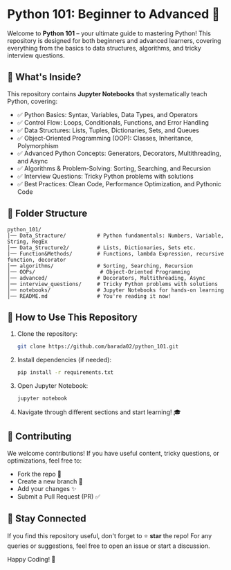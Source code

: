 # Python 101: Beginner to Advanced 🚀

Welcome to **Python 101** – your ultimate guide to mastering Python! This repository is designed for both beginners and advanced learners, covering everything from the basics to data structures, algorithms, and tricky interview questions.

## 📌 What's Inside?
This repository contains **Jupyter Notebooks** that systematically teach Python, covering:
- ✅ Python Basics: Syntax, Variables, Data Types, and Operators
- ✅ Control Flow: Loops, Conditionals, Functions, and Error Handling
- ✅ Data Structures: Lists, Tuples, Dictionaries, Sets, and Queues
- ✅ Object-Oriented Programming (OOP): Classes, Inheritance, Polymorphism
- ✅ Advanced Python Concepts: Generators, Decorators, Multithreading, and Async
- ✅ Algorithms & Problem-Solving: Sorting, Searching, and Recursion
- ✅ Interview Questions: Tricky Python problems with solutions
- ✅ Best Practices: Clean Code, Performance Optimization, and Pythonic Code

## 📂 Folder Structure
```
python_101/
│── Data_Stracture/          # Python fundamentals: Numbers, Variable, String, RegEx
│── Data_Structure2/         # Lists, Dictionaries, Sets etc.
|── Function&Methods/        # Functions, lambda Expression, recursive function, decorator
│── algorithms/              # Sorting, Searching, Recursion
│── OOPs/                     # Object-Oriented Programming 
│── advanced/                # Decorators, Multithreading, Async
│── interview_questions/     # Tricky Python problems with solutions
│── notebooks/               # Jupyter Notebooks for hands-on learning
│── README.md                # You're reading it now!
```

## 🚀 How to Use This Repository
1. Clone the repository:
   ```sh
   git clone https://github.com/barada02/python_101.git
   ```
2. Install dependencies (if needed):
   ```sh
   pip install -r requirements.txt
   ```
3. Open Jupyter Notebook:
   ```sh
   jupyter notebook
   ```
4. Navigate through different sections and start learning! 🎓

## 🤝 Contributing
We welcome contributions! If you have useful content, tricky questions, or optimizations, feel free to:
- Fork the repo 🍴
- Create a new branch 🔀
- Add your changes ✨
- Submit a Pull Request (PR) ✅

## 📢 Stay Connected
If you find this repository useful, don't forget to ⭐ **star** the repo!
For any queries or suggestions, feel free to open an issue or start a discussion.

Happy Coding! 🎉

